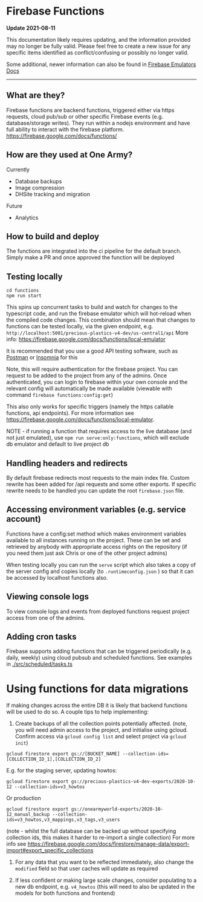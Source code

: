 # Firebase Functions

**Update 2021-08-11**

This documentation likely requires updating, and the information provided may no longer be fully valid. Please feel free to create a new issue for any specific items identified as conflict/confusing or possibly no longer valid.

Some additional, newer information can also be found in [Firebase Emulators Docs](../packages/documentation/docs/Backend%20Development/firebase-emulators.md)

---

## What are they?

Firebase functions are backend functions, triggered either via https requests, cloud pub/sub or other specific Firebase events (e.g. database/storage writes). They run within a nodejs environment and have full ability to interact with the firebase platform.
https://firebase.google.com/docs/functions/

## How are they used at One Army?

Currently

- Database backups
- Image compression
- DHSite tracking and migration

Future

- Analytics

## How to build and deploy

The functions are integrated into the ci pipeline for the default branch.
Simply make a PR and once approved the function will be deployed

## Testing locally

```
cd functions
npm run start
```

This spins up concurrent tasks to build and watch for changes to the typescript code, and run
the firebase emulator which will hot-reload when the compiled code changes. This combination
should mean that changes to functions can be tested locally, via the given endpoint, e.g.  
`http://localhost:5001/precious-plastics-v4-dev/us-central1/api`
More info: https://firebase.google.com/docs/functions/local-emulator

It is recommended that you use a good API testing software, such as [Postman](https://www.getpostman.com/) or [Insomnia](https://insomnia.rest/) for this

Note, this will require authentication for the firebase project. You can request to be added to the project from any of the admins. Once authenticated, you can login to firebase within your own console
and the relevant config will automatically be made available
(viewable with command `firebase functions:config:get`)

This also only works for specific triggers (namely the https callable functions, api endpoints). For more information see https://firebase.google.com/docs/functions/local-emulator.

NOTE - if running a function that requires access to the live database (and not just emulated), use `npm run serve:only:functions`, which will exclude db emulator and default to live project db

## Handling headers and redirects

By default firebase redirects most requests to the main index file. Custom rewrite has
been added for /api requests and some other exports.
If specific rewrite needs to be handled you can update the root `firebase.json` file.

## Accessing environment variables (e.g. service account)

Functions have a config:set method which makes environment variables available to
all instances running on the project. These can be set and retrieved by anybody with
appropriate access rights on the repository (if you need them just ask Chris or one of
the other project admins)

When testing locally you can run the `serve` script which also takes a copy of the
server config and copies locally (to `.runtimeconfig.json` ) so that it can be accessed
by localhost functions also.

## Viewing console logs

To view console logs and events from deployed functions request project access from one of the admins.

## Adding cron tasks

Firebase supports adding functions that can be triggered periodically (e.g. daily, weekly) using cloud pubsub and scheduled functions. See examples in [./src/scheduled/tasks.ts](./src/scheduled/tasks.ts)

# Using functions for data migrations

If making changes across the entire DB it is likely that backend functions will be used to do so.
A couple tips to help implementing:

1. Create backups of all the collection points potentially affected.
   (note, you will need admin access to the project, and initialise using gcloud. Confirm access via `gcloud config list` and select project via `gcloud init`)

```
gcloud firestore export gs://[BUCKET_NAME] --collection-ids=[COLLECTION_ID_1],[COLLECTION_ID_2]
```

E.g. for the staging server, updating howtos:

```
gcloud firestore export gs://precious-plastics-v4-dev-exports/2020-10-12 --collection-ids=v3_howtos
```

Or production

```
gcloud firestore export gs://onearmyworld-exports/2020-10-12_manual_backup --collection-ids=v3_howtos,v3_mappings,v3_tags,v3_users
```

(note - whilst the full database can be backed up without specifying collection ids, this makes it harder to re-import a single collection)
For more info see https://firebase.google.com/docs/firestore/manage-data/export-import#export_specific_collections

1. For any data that you want to be reflected immediately, also change the `modified` field so that user caches will update as required

2. If less confident or making large scale changes, consider populating to a new db endpoint, e.g. `v4_howtos`
   (this will need to also be updated in the models for both functions and frontend)
